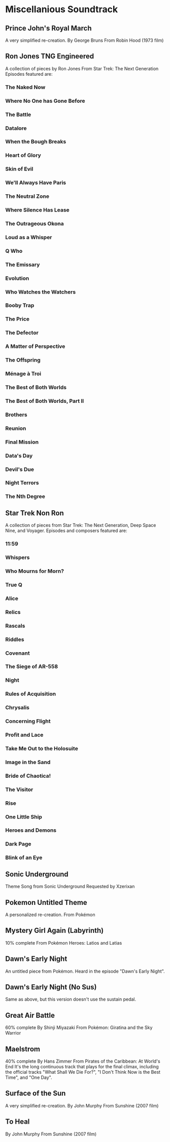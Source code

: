 # Miscellanious Soundtrack

## Prince John's Royal March
A very simplified re-creation.
By George Bruns
From Robin Hood (1973 film)

## Ron Jones TNG Engineered
A collection of pieces by Ron Jones
From Star Trek: The Next Generation
Episodes featured are:

### The Naked Now

### Where No One has Gone Before

### The Battle

### Datalore

### When the Bough Breaks

### Heart of Glory

### Skin of Evil

### We'll Always Have Paris

### The Neutral Zone

### Where Silence Has Lease

### The Outrageous Okona

### Loud as a Whisper

### Q Who

### The Emissary

### Evolution

### Who Watches the Watchers

### Booby Trap

### The Price

### The Defector

### A Matter of Perspective

### The Offspring

### Ménage à Troi

### The Best of Both Worlds

### The Best of Both Worlds, Part II

### Brothers

### Reunion

### Final Mission

### Data's Day

### Devil's Due

### Night Terrors

### The Nth Degree

## Star Trek Non Ron
A collection of pieces from Star Trek: The Next Generation, Deep Space Nine, and Voyager. Episodes and composers featured are:

### 11:59 <by David Bell>

### Whispers <by Dennis McCarthy>

### Who Mourns for Morn? <by David Bell>

### True Q <by Jay Chattaway>

### Alice <by David Bell>

### Relics <by Jay Chattaway>

### Rascals <by Dennis McCarthy>

### Riddles <by Jay Chattaway>

### Covenant <by David Bell>

### The Siege of AR-558 <by Paul Baillargeon>

### Night <by Jay Chattaway>

### Rules of Acquisition <by Dennis McCarthy>

### Chrysalis <by Jay Chattaway>

### Concerning Flight <by Dennis McCarthy>

### Profit and Lace <by David Bell>

### Take Me Out to the Holosuite <by David Bell>

### Image in the Sand <by Dennis McCarthy>

### Bride of Chaotica! <by David Bell>

### The Visitor <by Dennis McCarthy>

### Rise <by Jay Chattaway>

### One Little Ship <by Jay Chattaway>

### Heroes and Demons <by Dennis McCarthy>

### Dark Page <by Jay Chattaway>

### Blink of an Eye <by Paul Baillargeon>

## Sonic Underground
Theme Song from Sonic Underground
Requested by Xzerixan

## Pokemon Untitled Theme
A personalized re-creation.
From Pokémon

## Mystery Girl Again (Labyrinth)
10% complete
From Pokémon Heroes: Latios and Latias

## Dawn's Early Night
An untitled piece from Pokémon. Heard in the episode "Dawn's Early Night".

## Dawn's Early Night (No Sus)
Same as above, but this version doesn't use the sustain pedal.

## Great Air Battle
60% complete
By Shinji Miyazaki
From Pokémon: Giratina and the Sky Warrior

## Maelstrom
40% complete
By Hans Zimmer
From Pirates of the Caribbean: At World's End
It's the long continuous track that plays for the final climax, including the official tracks "What Shall We Die For?", "I Don't Think Now is the Best Time", and "One Day".

## Surface of the Sun
A very simplified re-creation.
By John Murphy
From Sunshine (2007 film)

## To Heal
By John Murphy
From Sunshine (2007 film)
